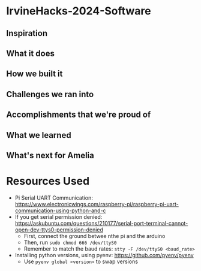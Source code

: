 # IrvineHacks-2024-Software

## Inspiration

## What it does

## How we built it

## Challenges we ran into

## Accomplishments that we're proud of

## What we learned

## What's next for Amelia

# Resources Used
* Pi Serial UART Communication: https://www.electronicwings.com/raspberry-pi/raspberry-pi-uart-communication-using-python-and-c
* If you get serial permission denied: https://askubuntu.com/questions/210177/serial-port-terminal-cannot-open-dev-ttys0-permission-denied
    * First, connect the ground betwee nthe pi and the arduino
    * Then, run `sudo chmod 666 /dev/ttyS0`
    * Remember to match the baud rates: `stty -F /dev/ttyS0 <baud_rate>`
* Installing python versions, using pyenv: https://github.com/pyenv/pyenv
    * Use `pyenv global <version>` to swap versions